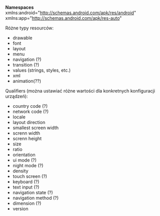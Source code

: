 **Namespaces**
xmlns:android="http://schemas.android.com/apk/res/android"
xmlns:app="http://schemas.android.com/apk/res-auto"

Różne typy resourców:
- drawable
- font
- layout
- menu
- navigation (?)
- transition (?)
- values (strings, styles, etc.)
- xml
- animation(??)

Qualifiers (można ustawiać różne wartości dla konkretnych konfiguracji urządzeń):
- country code (?)
- network code (?)
- locale
- layout direction
- smallest screen width
- screnn width
- screnn height
- size
- ratio
- orientation
- ui mode (?)
- night mode (?)
- density 
- touch screen (?)
- keyboard (?)
- text input (?)
- navigation state (?)
- navigation method (?)
- dimension (?)
- version